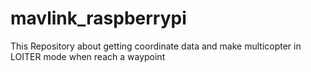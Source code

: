 # mavlink_raspberrypi
This Repository about getting coordinate data and make multicopter in LOITER mode when reach a waypoint
